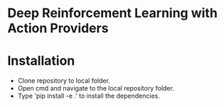 # Deep Reinforcement Learning with Action Providers

# Installation
* Clone repository to local folder.
* Open cmd and navigate to the local repository folder.
* Type 'pip install -e .' to install the dependencies.
